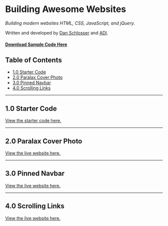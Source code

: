 <a id="top"></a>
# Building Awesome Websites

*Building modern websites HTML, CSS, JavaScript, and jQuery.*

Written and developed by [Dan Schlosser](http://schlosser.io) and [ADI](https://adicu.com).

#### [Download Sample Code Here](http://learn.adicu.com/websites/code.zip)

## Table of Contents

-   [1.0 Starter Code](#starter-code)
-   [2.0 Paralax Cover Photo](#cover-photo)
-   [3.0 Pinned Navbar](#pinned-navbar)
-   [4.0 Scrolling Links](#scroll-to)


------------------------------
<a id="starter-code"></a>
## 1.0 Starter Code

<a href="http://learn.adicu.com/websites/starter-code">View the starter code here.</a>


------------------------------
<a id="paralax-cover-photo"></a>
## 2.0 Paralax Cover Photo

<a href="http://learn.adicu.com/websites/cover-photo">View the live website here.</a>


------------------------------
<a id="pinned-navbar"></a>
## 3.0 Pinned Navbar

<a href="http://learn.adicu.com/websites/pinned-navbar">View the live website here.</a>


------------------------------
<a id="scroll-to"></a>
## 4.0 Scrolling Links

<a href="http://learn.adicu.com/websites/scroll-to">View the live website here.</a>

